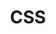 ---
title: "CSS"
description: "记录和分享好看的 CSS 效果、布局和动画"
image: "asewjsflfiw.jpg"
style:
    color: "#fff"
---
